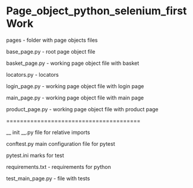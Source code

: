 # Page_object_python_selenium_firstWork

pages - folder with page objects files

base_page.py - root page object file

basket_page.py - working page object file with basket

locators.py - locators

login_page.py - working page object file with login page

main_page.py - working page object file with main page

product_page.py - working page object file with product page

=======================================

__ init __.py file for relative imports

conftest.py main configuration file for pytest

pytest.ini marks for test

requirements.txt - requirements for python

test_main_page.py - file with tests
